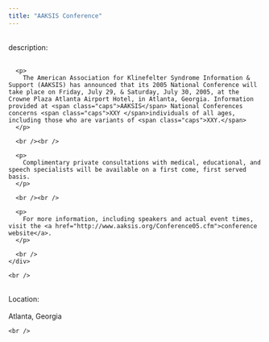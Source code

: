 ```yaml
---
title: "AAKSIS Conference"
---
```


<div class="flexinode-body flexinode-2">
  <div class="flexinode-textarea-1">
    <div class="form-item">
      <br /> <label>description:</label><br /><br /> 
      
      <p>
        The American Association for Klinefelter Syndrome Information & Support (AAKSIS) has announced that its 2005 National Conference will take place on Friday, July 29, & Saturday, July 30, 2005, at the Crowne Plaza Atlanta Airport Hotel, in Atlanta, Georgia. Information provided at <span class="caps">AAKSIS</span> National Conferences concerns <span class="caps">XXY </span>individuals of all ages, including those who are variants of <span class="caps">XXY.</span>
      </p>
      
      <br /><br />
      
      <p>
        Complimentary private consultations with medical, educational, and speech specialists will be available on a first come, first served basis.
      </p>
      
      <br /><br />
      
      <p>
        For more information, including speakers and actual event times, visit the <a href="http://www.aaksis.org/Conference05.cfm">conference website</a>.
      </p>
      
      <br />
    </div>
    
    <br />
  </div>
  
  <div class="flexinode-textfield-2">
    <div class="form-item">
      <br /> <label>Location:</label><br /><br /> Atlanta, Georgia<br />
    </div>
    
    <br />
  </div>
</div>